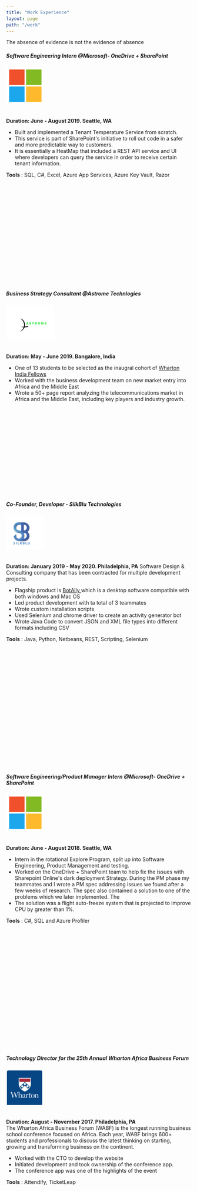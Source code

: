 ```yaml
---
title: "Work Experience"
layout: page
path: "/work"
---
```


The absence of evidence is not the evidence of absence

<div class="container">
    <div id='left-content'>
     <h5 id="Titre">Software Engineering Intern @Microsoft- OneDrive + SharePoint</h5>
        <img id="Logo" src="./microsoftlogo.png" alt="logo" />        
    </div>
    <div id='right-content'>        
        <br/><br/><b>Duration: June - August 2019. Seattle, WA</b>
         <ul> 
            <li>Built and implemented a Tenant Temperature Service from scratch. </li>
            <li>This service is part of SharePoint's initiative to roll out code in a safer and more predictable way to customers.  </li>
            <li>It is essentially a HeatMap that included a REST API service and UI where developers can query the service in order to receive certain tenant information.</li>
        </ul>
         <b>Tools</b> : SQL, C#, Excel, Azure App Services, Azure Key Vault, Razor      
        </span>
    </div>
    <br/><br/><br/><br/><br/><br/><br/><br/><br/>
</div>

<br/><br/><br/><br/><br/><br/><br/>
<div class="container">
    <div id='left-content'>
     <h5 id="Titre">Business Strategy Consultant @Astrome Technlogies</h5>
        <img id="Logo" src="./astrome.png" alt="logo" />        
    </div>
    <div id='right-content'>        
        <br/><br/><b>Duration: May - June 2019. Bangalore, India</b>
         <ul> 
            <li>One of 13 students to be selected as the inaugral cohort of <a href="https://entrepreneurship.wharton.upenn.edu/wharton-india-2019-fellows/">Wharton India Fellows</a> </li>
            <li>Worked with the business development team on new market entry into Africa and the Middle East   </li>
            <li>Wrote a 50+ page report analyzing the telecommunications market in Africa and the Middle East, including key players and industry growth.</li>
        </ul>    
        </span>
    </div>
    <br/><br/><br/><br/><br/><br/><br/>
</div>

<br/><br/><br/><br/><br/><br/>
<div class="container">
    <div id='left-content'>
     <h5 id="Titre">Co-Founder, Developer - SilkBlu Technologies</h5>
        <img id="Logo" src="./silkblu.png" alt="logo" />        
    </div>
    <div id='right-content'>        
        <br/><br/><b>Duration: January 2019 - May 2020. Philadelphia, PA</b>
        Software Design & Consulting company that has been contracted for multiple development projects.
         <ul> 
            <li>Flagship product is <a href="https://entrepreneurship.wharton.upenn.edu/wharton-india-2019-fellows/">BotAlly </a> which is a desktop software compatible with both windows and Mac OS </li>
            <li>Led product development with ta total of 3 teammates </li>
            <li>Wrote custom installation scripts</li>
            <li>Used Selenium and chrome driver to create an activity generator bot</li>
            <li>Wrote Java Code to convert JSON and XML file types into different formats including CSV</li>
        </ul>  
        <b>Tools</b> : Java, Python, Netbeans, REST, Scripting, Selenium   
        </span>
    </div>
    <br/><br/><br/><br/><br/><br/><br/><br/>
</div>


<br/><br/><br/><br/><br/><br/><br/><br/><br/><br/><br/>
<div class="container">
    <div id='left-content'>
     <h5 id="Titre">Software Engineering/Product Manager Intern @Microsoft- OneDrive + SharePoint</h5>
        <img id="Logo" src="./microsoftlogo.png" alt="logo" />        
    </div>
    <div id='right-content'>        
        <br/><br/><b>Duration: June - August 2018. Seattle, WA</b><br/>
        <ul> 
            <li>Intern in the rotational Explore Program, split up into Software Engineering, Product Management and testing.</li>
            <li>Worked on the OneDrive + SharePoint team to help fix the issues with Sharepoint Online's dark deployment Strategy. During the PM phase my teammates and I wrote a PM spec addressing issues we found after a few weeks of research. The spec also contained a solution to one of the problems which we later implemented. The </li>
            <li>The solution was a flight auto-freeze system that is projected to improve CPU by greater than 1%.</li>
        </ul>
         <b>Tools</b> : C#, SQL and Azure Profiler     
        </span>
    </div>
</div>

<br/><br/><br/><br/><br/><br/><br/><br/><br/><br/><br/><br/><br/><br/><br/><br/><br/><br/><br/>
<div class="container">
    <div id='left-content'>
     <h5 id="Titre">Technology Director for the 25th Annual Wharton Africa Business Forum</h5>
        <img id="Logo" src="./wharton.png" alt="logo" />        
    </div>
    <div id='right-content'>        
        <br/><br/><b>Duration: August - November 2017. Philadelphia, PA</b><br/>
        The Wharton Africa Business Forum (WABF) is the longest running business school conference focused on Africa. Each year, WABF brings 600+ students and professionals to discuss the latest thinking on starting, growing and transforming business on the continent.
        <ul> 
            <li>Worked with the CTO to develop the website</li>
            <li>Initiated development and took ownership of the conference app. </li>
            <li>The conference app was one of the highlights of the event</li>
        </ul>
         <b>Tools</b> : Attendify, TicketLeap    
        </span>
    </div>
    <br/><br/><br/><br/><br/><br/><br/><br/><br/>
</div>



